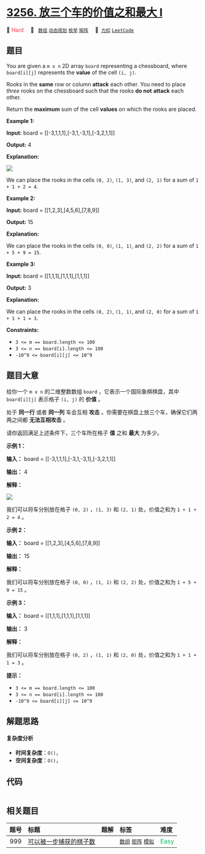 # [3256. 放三个车的价值之和最大 I](https://2xiao.github.io/leetcode-js/problem/3256.html)

🔴 <font color=#ff334b>Hard</font>&emsp; 🔖&ensp; [`数组`](/tag/array.md) [`动态规划`](/tag/dynamic-programming.md) [`枚举`](/tag/enumeration.md) [`矩阵`](/tag/matrix.md)&emsp; 🔗&ensp;[`力扣`](https://leetcode.cn/problems/maximum-value-sum-by-placing-three-rooks-i) [`LeetCode`](https://leetcode.com/problems/maximum-value-sum-by-placing-three-rooks-i)

## 题目

You are given a `m x n` 2D array `board` representing a chessboard, where
`board[i][j]` represents the **value** of the cell `(i, j)`.

Rooks in the **same** row or column **attack** each other. You need to place
_three_ rooks on the chessboard such that the rooks **do not** **attack** each
other.

Return the **maximum** sum of the cell **values** on which the rooks are
placed.



**Example 1:**

**Input:** board = [[-3,1,1,1],[-3,1,-3,1],[-3,2,1,1]]

**Output:** 4

**Explanation:**

![](https://assets.leetcode.com/uploads/2024/08/08/rooks2.png)

We can place the rooks in the cells `(0, 2)`, `(1, 3)`, and `(2, 1)` for a sum
of `1 + 1 + 2 = 4`.

**Example 2:**

**Input:** board = [[1,2,3],[4,5,6],[7,8,9]]

**Output:** 15

**Explanation:**

We can place the rooks in the cells `(0, 0)`, `(1, 1)`, and `(2, 2)` for a sum
of `1 + 5 + 9 = 15`.

**Example 3:**

**Input:** board = [[1,1,1],[1,1,1],[1,1,1]]

**Output:** 3

**Explanation:**

We can place the rooks in the cells `(0, 2)`, `(1, 1)`, and `(2, 0)` for a sum
of `1 + 1 + 1 = 3`.



**Constraints:**

  * `3 <= m == board.length <= 100`
  * `3 <= n == board[i].length <= 100`
  * `-10^9 <= board[i][j] <= 10^9`


## 题目大意

给你一个 `m x n` 的二维整数数组 `board` ，它表示一个国际象棋棋盘，其中 `board[i][j]` 表示格子 `(i, j)` 的
**价值**  。

处于 **同一行**  或者 **同一列**  车会互相 **攻击**  。你需要在棋盘上放三个车，确保它们两两之间都 **无法互相攻击**  。

请你返回满足上述条件下，三个车所在格子 **值**  之和 **最大**  为多少。



**示例 1：**

**输入：** board = [[-3,1,1,1],[-3,1,-3,1],[-3,2,1,1]]

**输出：** 4

**解释：**

![](https://assets.leetcode.com/uploads/2024/08/08/rooks2.png)

我们可以将车分别放在格子 `(0, 2)` ，`(1, 3)` 和 `(2, 1)` 处，价值之和为 `1 + 1 + 2 = 4` 。

**示例 2：**

**输入：** board = [[1,2,3],[4,5,6],[7,8,9]]

**输出：** 15

**解释：**

我们可以将车分别放在格子 `(0, 0)` ，`(1, 1)` 和 `(2, 2)` 处，价值之和为 `1 + 5 + 9 = 15` 。

**示例 3：**

**输入：** board = [[1,1,1],[1,1,1],[1,1,1]]

**输出：** 3

**解释：**

我们可以将车分别放在格子 `(0, 2)` ，`(1, 1)` 和 `(2, 0)` 处，价值之和为 `1 + 1 + 1 = 3` 。



**提示：**

  * `3 <= m == board.length <= 100`
  * `3 <= n == board[i].length <= 100`
  * `-10^9 <= board[i][j] <= 10^9`


## 解题思路

#### 复杂度分析

- **时间复杂度**：`O()`，
- **空间复杂度**：`O()`，

## 代码

```javascript

```

## 相关题目

<!-- prettier-ignore -->
| 题号 | 标题 | 题解 | 标签 | 难度 |
| :------: | :------ | :------: | :------ | :------ |
| 999 | [可以被一步捕获的棋子数](https://leetcode.com/problems/available-captures-for-rook) |  |  [`数组`](/tag/array.md) [`矩阵`](/tag/matrix.md) [`模拟`](/tag/simulation.md) | <font color=#15bd66>Easy</font> |
